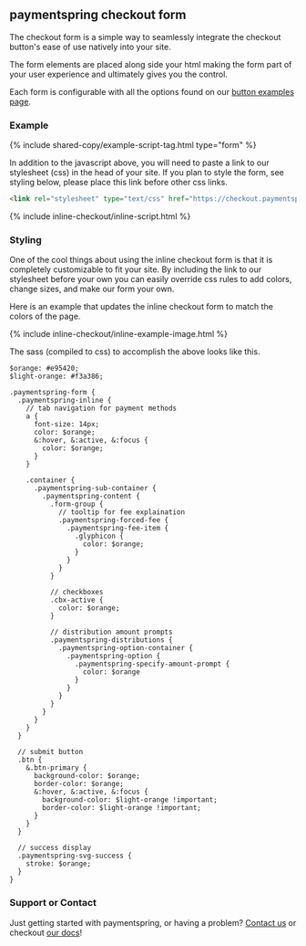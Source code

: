 ## paymentspring checkout form

The checkout form is a simple way to seamlessly integrate the checkout button's ease of use natively into your site.

The form elements are placed along side your html making the form part of your user experience and ultimately gives you the control.

Each form is configurable with all the options found on our [button examples page](https://paymentspring.github.io/checkout-examples/).

### Example

{% include shared-copy/example-script-tag.html type="form" %}

In addition to the javascript above, you will need to paste a link to our stylesheet (css) in the head of your site. If you plan to style the form, see styling below, please place this link before other css links.

```markdown
<link rel="stylesheet" type="text/css" href="https://checkout.paymentspring.com/assets/application.css">
```

{% include inline-checkout/inline-script.html %}

### Styling

One of the cool things about using the inline checkout form is that it is completely customizable to fit your site. By including the link to our stylesheet before your own you can easily override css rules to add colors, change sizes, and make our form your own.

Here is an example that updates the inline checkout form to match the colors of the page.

{% include inline-checkout/inline-example-image.html %}

The sass (compiled to css) to accomplish the above looks like this.

```
$orange: #e95420;
$light-orange: #f3a386;

.paymentspring-form {
  .paymentspring-inline {
    // tab navigation for payment methods
    a {
      font-size: 14px;
      color: $orange;
      &:hover, &:active, &:focus {
        color: $orange;
      }
    }

    .container {
      .paymentspring-sub-container {
        .paymentspring-content {
          .form-group {
            // tooltip for fee explaination
            .paymentspring-forced-fee {
              .paymentspring-fee-item {
                .glyphicon {
                  color: $orange;
                }
              }
            }
          }

          // checkboxes
          .cbx-active {
            color: $orange;
          }

          // distribution amount prompts
          .paymentspring-distributions {
            .paymentspring-option-container {
              .paymentspring-option {
                .paymentspring-specify-amount-prompt {
                  color: $orange
                }
              }
            }
          }
        }
      }
    }
  }

  // submit button
  .btn {
    &.btn-primary {
      background-color: $orange;
      border-color: $orange;
      &:hover, &:active, &:focus {
        background-color: $light-orange !important;
        border-color: $light-orange !important;
      }
    }
  }

  // success display
  .paymentspring-svg-success {
    stroke: $orange;
  }
}
```

### Support or Contact

Just getting started with paymentspring, or having a problem? [Contact us](https://paymentspring.com/contact/) or checkout [our docs](https://paymentspring.com/developers/)!
